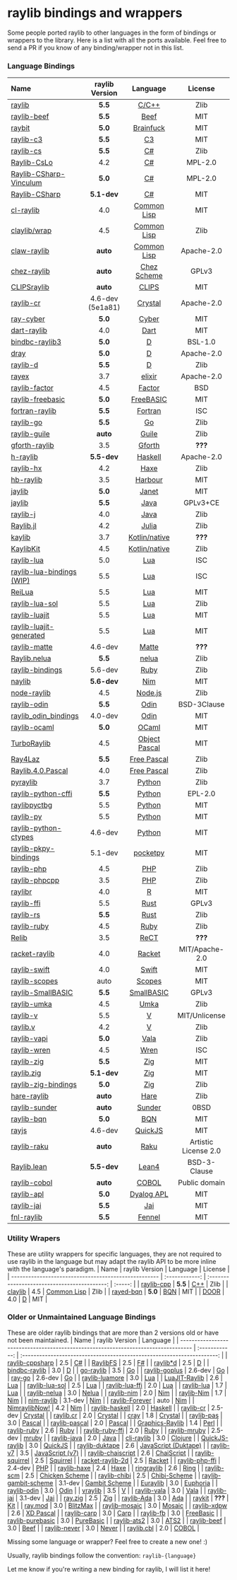 # raylib bindings and wrappers

Some people ported raylib to other languages in the form of bindings or wrappers to the library. Here is a list with all the ports available. Feel free to send a PR if you know of any binding/wrapper not in this list.

### Language Bindings

| Name                                                                                     | raylib Version   | Language                                                             | License              |
| :--------------------------------------------------------------------------------------- | :--------------: | :------------------------------------------------------------------: | :------------------: |
| [raylib](https://github.com/raysan5/raylib)                                              | **5.5**          | [C/C++](https://en.wikipedia.org/wiki/C_(programming_language))      | Zlib                 |
| [raylib-beef](https://github.com/Starpelly/raylib-beef)                                  | **5.5**          | [Beef](https://www.beeflang.org)                                     | MIT                  |
| [raybit](https://github.com/Alex-Velez/raybit)                                           | **5.0**          | [Brainfuck](https://en.wikipedia.org/wiki/Brainfuck)                 | MIT                  |
| [raylib-c3](https://github.com/c3lang/vendor/tree/main/libraries/raylib55.c3l)           | **5.5**          | [C3](https://c3-lang.org)                                            | MIT                  |
| [raylib-cs](https://github.com/raylib-cs/raylib-cs)                                      | **5.5**          | [C#](https://en.wikipedia.org/wiki/C_Sharp_(programming_language))   | Zlib                 |
| [Raylib-CsLo](https://github.com/NotNotTech/Raylib-CsLo)                                 | 4.2              | [C#](https://en.wikipedia.org/wiki/C_Sharp_(programming_language))   | MPL-2.0              |
| [Raylib-CSharp-Vinculum](https://github.com/ZeroElectric/Raylib-CSharp-Vinculum)         | **5.0**          | [C#](https://en.wikipedia.org/wiki/C_Sharp_(programming_language))   | MPL-2.0              |
| [Raylib-CSharp](https://github.com/MrScautHD/Raylib-CSharp)                              | **5.1-dev**      | [C#](https://en.wikipedia.org/wiki/C_Sharp_(programming_language))   | MIT                  |
| [cl-raylib](https://github.com/longlene/cl-raylib)                                       | 4.0              | [Common Lisp](https://common-lisp.net)                               | MIT                  |
| [claylib/wrap](https://github.com/defun-games/claylib)                                   | 4.5              | [Common Lisp](https://common-lisp.net)                               | Zlib                 |
| [claw-raylib](https://github.com/bohonghuang/claw-raylib)                                | **auto**         | [Common Lisp](https://common-lisp.net)                               | Apache-2.0           |
| [chez-raylib](https://github.com/Yunoinsky/chez-raylib)                                  | **auto**         | [Chez Scheme](https://cisco.github.io/ChezScheme)                    | GPLv3                |
| [CLIPSraylib](https://github.com/mrryanjohnston/CLIPSraylib)                             | **auto**         | [CLIPS](https://www.clipsrules.net/)                                 | MIT                  |
| [raylib-cr](https://github.com/sol-vin/raylib-cr)                                        | 4.6-dev (5e1a81) | [Crystal](https://crystal-lang.org)                                  | Apache-2.0           |
| [ray-cyber](https://github.com/fubark/ray-cyber)                                         | **5.0**          | [Cyber](https://cyberscript.dev)                                     | MIT                  |
| [dart-raylib](https://gitlab.com/wolfenrain/dart-raylib)                                 | 4.0              | [Dart](https://dart.dev)                                             | MIT                  |
| [bindbc-raylib3](https://github.com/o3o/bindbc-raylib3)                                  | **5.0**          | [D](https://dlang.org)                                               | BSL-1.0              |
| [dray](https://github.com/redthing1/dray)                                                | **5.0**          | [D](https://dlang.org)                                               | Apache-2.0           |
| [raylib-d](https://github.com/schveiguy/raylib-d)                                        | **5.5**          | [D](https://dlang.org)                                               | Zlib                 |
| [rayex](https://github.com/shiryel/rayex)                                                | 3.7              | [elixir](https://elixir-lang.org)                                    | Apache-2.0           |
| [raylib-factor](https://github.com/factor/factor/blob/master/extra/raylib/raylib.factor) | 4.5              | [Factor](https://factorcode.org)                                     | BSD                  |
| [raylib-freebasic](https://github.com/WIITD/raylib-freebasic)                            | **5.0**          | [FreeBASIC](https://www.freebasic.net)                               | MIT                  |
| [fortran-raylib](https://github.com/interkosmos/fortran-raylib)                          | **5.5**          | [Fortran](https://fortran-lang.org)                                  | ISC                  |
| [raylib-go](https://github.com/gen2brain/raylib-go)                                      | **5.5**          | [Go](https://golang.org)                                             | Zlib                 |
| [raylib-guile](https://github.com/petelliott/raylib-guile)                               | **auto**         | [Guile](https://www.gnu.org/software/guile)                          | Zlib                 |
| [gforth-raylib](https://github.com/ArnautDaniel/gforth-raylib)                           | 3.5              | [Gforth](https://gforth.org)                                         | **???**              |
| [h-raylib](https://github.com/Anut-py/h-raylib)                                          | **5.5-dev**      | [Haskell](https://haskell.org)                                       | Apache-2.0           |
| [raylib-hx](https://github.com/foreignsasquatch/raylib-hx)                               | 4.2              | [Haxe](https://haxe.org)                                             | Zlib                 |
| [hb-raylib](https://github.com/MarcosLeonardoMendezGerencir/hb-raylib)                   | 3.5              | [Harbour](https://harbour.github.io)                                 | MIT                  |
| [jaylib](https://github.com/janet-lang/jaylib)                                           | **5.0**          | [Janet](https://janet-lang.org)                                      | MIT                  |
| [jaylib](https://github.com/electronstudio/jaylib/)                                      | **5.5**          | [Java](https://en.wikipedia.org/wiki/Java_(programming_language))    | GPLv3+CE             |
| [raylib-j](https://github.com/CreedVI/Raylib-J)                                          | 4.0              | [Java](https://en.wikipedia.org/wiki/Java_(programming_language))    | Zlib                 |
| [Raylib.jl](https://github.com/chengchingwen/Raylib.jl)                                  | 4.2              | [Julia](https://julialang.org)                                       | Zlib                 |
| [kaylib](https://github.com/electronstudio/kaylib)                                       | 3.7              | [Kotlin/native](https://kotlinlang.org)                              | **???**              |
| [KaylibKit](https://codeberg.org/Kenta/KaylibKit)                                        | 4.5              | [Kotlin/native](https://kotlinlang.org)                              | Zlib                 |
| [raylib-lua](https://github.com/TSnake41/raylib-lua)                                     | 5.0              | [Lua](http://www.lua.org)                                            | ISC                  |
| [raylib-lua-bindings (WIP)](https://github.com/legendaryredfox/raylib-lua-bindings)      | 5.5              | [Lua](http://www.lua.org)                                            | ISC                  |
| [ReiLua](https://github.com/nullstare/ReiLua)                                            | 5.5              | [Lua](http://www.lua.org)                                            | MIT                  |
| [raylib-lua-sol](https://github.com/RobLoach/raylib-lua-sol)                             | 5.5              | [Lua](http://www.lua.org)                                            | Zlib                 |
| [raylib-luajit](https://github.com/homma/raylib-luajit)                                  | 5.5              | [Lua](http://www.lua.org)                                            | MIT                  |
| [raylib-luajit-generated](https://github.com/james2doyle/raylib-luajit-generated)        | 5.5              | [Lua](http://www.lua.org)                                            | MIT                  |
| [raylib-matte](https://github.com/jcorks/raylib-matte)                                   | 4.6-dev          | [Matte](https://github.com/jcorks/matte)                             |  **???**             |
| [Raylib.nelua](https://github.com/AuzFox/Raylib.nelua)                                   | **5.5**          | [nelua](https://nelua.io)                                            | Zlib                 |
| [raylib-bindings](https://github.com/vaiorabbit/raylib-bindings)                         | 5.6-dev              | [Ruby](https://www.ruby-lang.org/en)                                 | Zlib                 |
| [naylib](https://github.com/planetis-m/naylib)                                           | **5.6-dev**      | [Nim](https://nim-lang.org)                                          | MIT                  |
| [node-raylib](https://github.com/RobLoach/node-raylib)                                   | 4.5              | [Node.js](https://nodejs.org/en)                                     | Zlib                 |
| [raylib-odin](https://github.com/odin-lang/Odin/tree/master/vendor/raylib)               | **5.5**          | [Odin](https://odin-lang.org)                                        | BSD-3Clause          |
| [raylib_odin_bindings](https://github.com/Deathbat2190/raylib_odin_bindings)             | 4.0-dev          | [Odin](https://odin-lang.org)                                        | MIT                  |
| [raylib-ocaml](https://github.com/tjammer/raylib-ocaml)                                  | **5.0**          | [OCaml](https://ocaml.org)                                           | MIT                  |
| [TurboRaylib](https://github.com/turborium/TurboRaylib)                                  | 4.5              | [Object Pascal](https://en.wikipedia.org/wiki/Object_Pascal)         | MIT                  |
| [Ray4Laz](https://github.com/GuvaCode/Ray4Laz)                                           | **5.5**          | [Free Pascal](https://en.wikipedia.org/wiki/Free_Pascal)             | Zlib                 |
| [Raylib.4.0.Pascal](https://github.com/sysrpl/Raylib.4.0.Pascal)                         | 4.0              | [Free Pascal](https://en.wikipedia.org/wiki/Free_Pascal)             | Zlib                 |
| [pyraylib](https://github.com/Ho011/pyraylib)                                            | 3.7              | [Python](https://www.python.org)                                     | Zlib                 |
| [raylib-python-cffi](https://github.com/electronstudio/raylib-python-cffi)               | **5.5**              | [Python](https://www.python.org)                                     | EPL-2.0              |
| [raylibpyctbg](https://github.com/overdev/raylibpyctbg)                                  | 5.5              | [Python](https://www.python.org)                                     | MIT                  |
| [raylib-py](https://github.com/overdev/raylib-py)                                        | 5.5              | [Python](https://www.python.org)                                     | MIT                  |
| [raylib-python-ctypes](https://github.com/sDos280/raylib-python-ctypes)                  | 4.6-dev          | [Python](https://www.python.org)                                     | MIT                  |
| [raylib-pkpy-bindings](https://github.com/blueloveTH/pkpy-bindings)                      | 5.1-dev          | [pocketpy](https://pocketpy.dev)                                     | MIT                  |
| [raylib-php](https://github.com/joseph-montanez/raylib-php)                              | 4.5              | [PHP](https://en.wikipedia.org/wiki/PHP)                             | Zlib                 |
| [raylib-phpcpp](https://github.com/oraoto/raylib-phpcpp)                                 | 3.5              | [PHP](https://en.wikipedia.org/wiki/PHP)                             | Zlib                 |
| [raylibr](https://github.com/jeroenjanssens/raylibr)                                     | 4.0              | [R](https://www.r-project.org)                                       | MIT                  |
| [raylib-ffi](https://github.com/ewpratten/raylib-ffi)                                    | 5.5              | [Rust](https://www.rust-lang.org)                                    | GPLv3                |
| [raylib-rs](https://github.com/raylib-rs/raylib-rs)                                      | **5.5**          | [Rust](https://www.rust-lang.org)                                    | Zlib                 |
| [raylib-ruby](https://github.com/wilsonsilva/raylib-ruby)                                | 4.5              | [Ruby](https://www.ruby-lang.org)                                    | Zlib                 |
| [Relib](https://github.com/RedCubeDev-ByteSpace/Relib)                                   | 3.5              | [ReCT](https://github.com/RedCubeDev-ByteSpace/ReCT)                 | **???**              |
| [racket-raylib](https://github.com/eutro/racket-raylib)                                  | 4.0              | [Racket](https://racket-lang.org)                                    | MIT/Apache-2.0       |
| [raylib-swift](https://github.com/STREGAsGate/Raylib)                                    | 4.0              | [Swift](https://swift.org)                                           | MIT                  |
| [raylib-scopes](https://github.com/salotz/raylib-scopes)                                 | auto             | [Scopes](http://scopes.rocks)                                        | MIT                  |
| [raylib-SmallBASIC](https://github.com/smallbasic/smallbasic.plugins/tree/master/raylib) | **5.5**          | [SmallBASIC](https://github.com/smallbasic/SmallBASIC)               | GPLv3                |
| [raylib-umka](https://github.com/robloach/raylib-umka)                                   | 4.5              | [Umka](https://github.com/vtereshkov/umka-lang)                      | Zlib                 |
| [raylib-v](https://github.com/vlang/raylib)                                              | 5.5              | [V](https://vlang.io)                                                | MIT/Unlicense        |
| [raylib.v](https://github.com/irishgreencitrus/raylib.v)                                 | 4.2              | [V](https://vlang.io)                                                | Zlib                 |
| [raylib-vapi](https://github.com/lxmcf/raylib-vapi)                                      | **5.0**          | [Vala](https://vala.dev)                                             | Zlib                 |
| [raylib-wren](https://github.com/TSnake41/raylib-wren)                                   | 4.5              | [Wren](http://wren.io)                                               | ISC                  |
| [raylib-zig](https://github.com/Not-Nik/raylib-zig)                                      | **5.5**          | [Zig](https://ziglang.org)                                           | MIT                  |
| [raylib.zig](https://github.com/ryupold/raylib.zig)                                      | **5.1-dev**      | [Zig](https://ziglang.org)                                           | MIT                  |
| [raylib-zig-bindings](https://github.com/L-Briand/raylib-zig-bindings)                   | **5.0**          | [Zig](https://ziglang.org)                                           | Zlib                 |
| [hare-raylib](https://git.sr.ht/~evantj/hare-raylib)                                     | **auto**         | [Hare](https://harelang.org)                                         | Zlib                 |
| [raylib-sunder](https://github.com/ashn-dot-dev/raylib-sunder)                           | **auto**         | [Sunder](https://github.com/ashn-dot-dev/sunder)                     | 0BSD                 |
| [raylib-bqn](https://github.com/Brian-ED/raylib-bqn)                                     | **5.0**          | [BQN](https://mlochbaum.github.io/BQN)                               | MIT                  |
| [rayjs](https://github.com/mode777/rayjs)                                                | 4.6-dev          | [QuickJS](https://bellard.org/quickjs)                               | MIT                  |
| [raylib-raku](https://github.com/vushu/raylib-raku)                                      | **auto**         | [Raku](https://www.raku.org)                                         | Artistic License 2.0 |
| [Raylib.lean](https://github.com/KislyjKisel/Raylib.lean)                                | **5.5-dev**      | [Lean4](https://lean-lang.org)                                       | BSD-3-Clause         |
| [raylib-cobol](https://codeberg.org/glowiak/raylib-cobol)                                | **auto**         | [COBOL](https://gnucobol.sourceforge.io)                             | Public domain        |
| [raylib-apl](https://github.com/Brian-ED/raylib-apl)                                     | **5.0**          | [Dyalog APL](https://www.dyalog.com/)                                | MIT                  |
| [raylib-jai](https://github.com/ahmedqarmout2/raylib-jai)                                | **5.5**          | [Jai](https://github.com/BSVino/JaiPrimer/blob/master/JaiPrimer.md)  | MIT                  |
| [fnl-raylib](https://github.com/0riginaln0/fnl-raylib)                                   | **5.5**          | [Fennel](https://fennel-lang.org/)                                   | MIT                  |

### Utility Wrapers

These are utility wrappers for specific languages, they are not required to use raylib in the language but may adapt the raylib API to be more inline with the language's paradigm.
| Name                                                 | raylib Version | Language                                     | License |
| ---------------------------------------------------- | :------------: | :------------------------------------------: | :-----: |
| [raylib-cpp](https://github.com/robloach/raylib-cpp) | **5.5**        | [C++](https://en.wikipedia.org/wiki/C%2B%2B) | Zlib    |
| [claylib](https://github.com/defun-games/claylib)    | 4.5            | [Common Lisp](https://common-lisp.net)       | Zlib    |
| [rayed-bqn](https://github.com/Brian-ED/rayed-bqn)   | **5.0**        | [BQN](https://mlochbaum.github.io/BQN)       | MIT     |
| [DOOR](https://github.com/RealDoigt/DOOR)            | 4.0            | [D](https://dlang.org)                       | MIT     |

### Older or Unmaintained Language Bindings

These are older raylib bindings that are more than 2 versions old or have not been maintained.
| Name                                                                               | raylib Version | Language                                                                |
| ---------------------------------------------------------------------------------- | :------------: | :---------------------------------------------------------------------: |
| [raylib-cppsharp](https://github.com/phxvyper/raylib-cppsharp)                     | 2.5            | [C#](https://en.wikipedia.org/wiki/C_Sharp_(programming_language))    |
| [RaylibFS](https://github.com/dallinbeutler/RaylibFS)                              | 2.5            | [F#](https://fsharp.org)                                                |
| [raylib\*d](https://github.com/Sepheus/raylib_d)                                   | 2.5            | [D](https://dlang.org)                                                  |
| [bindbc-raylib](https://github.com/o3o/bindbc-raylib)                              | 3.0            | [D](https://dlang.org)                                                  |
| [go-raylib](https://github.com/chunqian/go-raylib)                                 | 3.5            | [Go](https://golang.org)                                                |
| [raylib-goplus](https://github.com/Lachee/raylib-goplus)                           | 2.6-dev        | [Go](https://golang.org)                                                |
| [ray-go](https://github.com/hecate-tech/ray-go)                                    | 2.6-dev        | [Go](https://golang.org)                                                |
| [raylib-luamore](https://github.com/HDPLocust/raylib-luamore)                      | 3.0            | [Lua](http://www.lua.org)                                               |
| [LuaJIT-Raylib](https://github.com/Bambofy/LuaJIT-Raylib)                          | 2.6            | [Lua](http://www.lua.org)                                               |
| [raylib-lua-sol](https://github.com/RobLoach/raylib-lua-sol)                       | 2.5            | [Lua](http://www.lua.org)                                               |
| [raylib-lua-ffi](https://github.com/raysan5/raylib/issues/693)                     | 2.0            | [Lua](http://www.lua.org)                                               |
| [raylib-lua](https://github.com/raysan5/raylib-lua)                                | 1.7            | [Lua](http://www.lua.org)                                               |
| [raylib-nelua](https://github.com/Andre-LA/raylib-nelua)                           | 3.0            | [Nelua](https://nelua.io)                                               |
| [raylib-nim](https://github.com/Skrylar/raylib-nim)                                | 2.0            | [Nim](https://nim-lang.org)                                             |
| [raylib-Nim](https://gitlab.com/define-private-public/raylib-Nim)                  | 1.7            | [Nim](https://nim-lang.org)                                             |
| [nim-raylib](https://github.com/tomc1998/nim-raylib)                               | 3.1-dev        | [Nim](https://nim-lang.org)                                             |
| [raylib-Forever](https://github.com/Guevara-chan/Raylib-Forever)                   | auto           | [Nim](https://nim-lang.org)                                             |
| [NimraylibNow!](https://github.com/greenfork/nimraylib_now)                        | 4.2            | [Nim](https://nim-lang.org)                                            |
| [raylib-haskell](https://github.com/DevJac/raylib-haskell)                         | 2.0            | [Haskell](https://www.haskell.org)                                      |
| [raylib-cr](https://github.com/AregevDev/raylib-cr)                                | 2.5-dev        | [Crystal](https://crystal-lang.org)                                     |
| [raylib.cr](https://github.com/sam0x17/raylib.cr)                                  | 2.0            | [Crystal](https://crystal-lang.org)                                     |
| [cray](https://gitlab.com/Zatherz/cray)                                            | 1.8            | [Crystal](https://crystal-lang.org)                                     |
| [raylib-pas](https://github.com/tazdij/raylib-pas)                                 | 3.0            | [Pascal](https://en.wikipedia.org/wiki/Pascal*(programming*language)) |
| [raylib-pascal](https://github.com/drezgames/raylib-pascal)                        | 2.0            | [Pascal](https://en.wikipedia.org/wiki/Pascal*(programming*language)) |
| [Graphics-Raylib](https://github.com/athreef/Graphics-Raylib)                      | 1.4            | [Perl](https://www.perl.org)                                            |
| [raylib-ruby](https://github.com/a0/raylib-ruby)                                   | 2.6            | [Ruby](https://www.ruby-lang.org/en)                                    |
| [raylib-ruby-ffi](https://github.com/D3nX/raylib-ruby-ffi)                         | 2.0            | [Ruby](https://www.ruby-lang.org/en)                                    |
| [raylib-mruby](https://github.com/lihaochen910/raylib-mruby)                       | 2.5-dev        | [mruby](https://github.com/mruby/mruby)                                 |
| [raylib-java](https://github.com/XoanaIO/raylib-java)                              | 2.0            | [Java](https://en.wikipedia.org/wiki/Java*(programming_language))     |
| [clj-raylib](https://github.com/lsevero/clj-raylib)                                | 3.0            | [Clojure](https://clojure.org)                                          |
| [QuickJS-raylib](https://github.com/sntg-p/QuickJS-raylib)                         | 3.0            | [QuickJS](https://bellard.org/quickjs)                                  |
| [raylib-duktape](https://github.com/RobLoach/raylib-duktape)                       | 2.6            | [JavaScript (Duktape)](https://en.wikipedia.org/wiki/JavaScript)        |
| [raylib-v7](https://github.com/Rabios/raylib-v7)                                   | 3.5            | [JavaScript (v7)](https://en.wikipedia.org/wiki/JavaScript)             |
| [raylib-chaiscript](https://github.com/RobLoach/raylib-chaiscript)                 | 2.6            | [ChaiScript](http://chaiscript.com)                                     |
| [raylib-squirrel](https://github.com/RobLoach/raylib-squirrel)                     | 2.5            | [Squirrel](http://www.squirrel-lang.org)                                |
| [racket-raylib-2d](https://github.com/arvyy/racket-raylib-2d)                      | 2.5            | [Racket](https://racket-lang.org)                                       |
| [raylib-php-ffi](https://github.com/oraoto/raylib-php-ffi)                         | 2.4-dev        | [PHP](https://en.wikipedia.org/wiki/PHP)                                |
| [raylib-haxe](https://github.com/ibilon/raylib-haxe)                               | 2.4            | [Haxe](https://haxe.org)                                                |
| [ringraylib](https://github.com/ringpackages/ringraylib)                           | 2.6            | [Ring](http://ring-lang.sourceforge.net)                                |
| [raylib-scm](https://github.com/yashrk/raylib-scm)                                 | 2.5            | [Chicken Scheme](https://www.call-cc.org)                               |
| [raylib-chibi](https://github.com/VincentToups/raylib-chibi)                       | 2.5            | [Chibi-Scheme](https://github.com/ashinn/chibi-scheme)                  |
| [raylib-gambit-scheme](https://github.com/georgjz/raylib-gambit-scheme)            | 3.1-dev        | [Gambit Scheme](https://github.com/gambit/gambit)                       |
| [Euraylib](https://github.com/gAndy50/Euraylib)                                    | 3.0            | [Euphoria](https://openeuphoria.org)                                    |
| [raylib-odin](https://github.com/kevinw/raylib-odin)                               | 3.0            | [Odin](https://odin-lang.org)                                           |
| [vraylib](https://github.com/waotzi/vraylib)                                       | 3.5            | [V](https://vlang.io)                                                   |
| [raylib-vala](https://code.guddler.uk/mart/raylibVapi)                             | 3.0            | [Vala](https://wiki.gnome.org/Projects/Vala)                            |
| [raylib-jai](https://github.com/kujukuju/raylib-jai)                               | 3.1-dev        | [Jai](https://github.com/BSVino/JaiPrimer/blob/master/JaiPrimer.md)     |
| [ray.zig](https://github.com/BitPuffin/zig-raylib-experiments)                     | 2.5            | [Zig](https://ziglang.org)                                              |
| [raylib-Ada](https://github.com/mimo/raylib-Ada)                                   | 3.0            | [Ada](https://www.adacore.com/about-ada)                                |
| [raykit](https://github.com/Gamerfiend/raykit)                                     | **???**        | [Kit](https://www.kitlang.org)                                          |
| [ray.mod](https://github.com/bmx-ng/ray.mod)                                       | 3.0            | [BlitzMax](https://blitzmax.org)                                        |
| [raylib-mosaic](https://github.com/pluckyporcupine/raylib-mosaic)                  | 3.0            | [Mosaic](https://github.com/sal55/langs/tree/master/Mosaic)             |
| [raylib-xdpw](https://github.com/vtereshkov/raylib-xdpw)                           | 2.6            | [XD Pascal](https://github.com/vtereshkov/xdpw)                         |
| [raylib-carp](https://github.com/sacredbirdman/raylib-carp)                        | 3.0            | [Carp](https://github.com/carp-lang/Carp)                               |
| [raylib-fb](https://github.com/IchMagBier/raylib-fb)                               | 3.0            | [FreeBasic](https://www.freebasic.net)                                  |
| [raylib-purebasic](https://github.com/D-a-n-i-l-o/raylib-purebasic)                | 3.0            | [PureBasic](https://www.purebasic.com)                                  |
| [raylib-ats2](https://github.com/mephistopheles-8/raylib-ats2)                     | 3.0            | [ATS2](http://www.ats-lang.org)                                         |
| [raylib-beef](https://github.com/M0n7y5/raylib-beef)                               | 3.0            | [Beef](https://www.beeflang.org)                                        |
| [raylib-never](https://github.com/never-lang/raylib-never)                         | 3.0            | [Never](https://github.com/never-lang/never)                            |
| [raylib.cbl](https://github.com/Martinfx/Cobol/tree/master/OpenCobol/Games/raylib) | 2.0            | [COBOL](https://en.wikipedia.org/wiki/COBOL)                            |

Missing some language or wrapper? Feel free to create a new one! :)

Usually, raylib bindings follow the convention: `raylib-{language}`

Let me know if you're writing a new binding for raylib, I will list it here!
